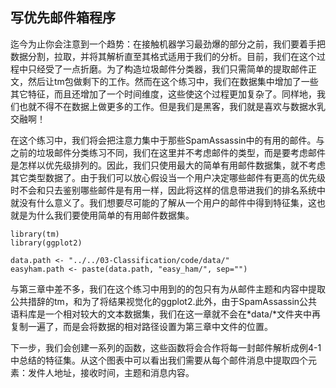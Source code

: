 ## 写优先邮件箱程序
迄今为止你会注意到一个趋势：在接触机器学习最劲爆的部分之前，我们要着手把数据分割，拉取，并将其解析直至其格式适用于我们的分析。目前，我们在这个过程中只经受了一点折磨。为了构造垃圾邮件分类器，我们只需简单的提取邮件正文，然后让tm包做剩下的工作。然而在这个练习中，我们在数据集中增加了一些其它特征，而且还增加了一个时间维度，这些使这个过程更加复杂了。同样地，我们也就不得不在数据上做更多的工作。但是我们是黑客，我们就是喜欢与数据水乳交融啊！  

在这个练习中，我们将会把注意力集中于那些SpamAssassin中的有用的邮件。与之前的垃圾邮件分类练习不同，我们在这里并不考虑邮件的类型，而是要考虑邮件是怎样以优先级排列的。因此，我们只使用最大的简单有用邮件数据集，就不考虑其它类型数据了。由于我们可以放心假设当一个用户决定哪些邮件有更高的优先级时不会和只去鉴别哪些邮件是有用一样，因此将这样的信息带进我们的排名系统中就没有什么意义了。我们想要尽可能的了解从一个用户的邮件中得到特征集，这也就是为什么我们要使用简单的有用邮件数据集。  
	
	library(tm)
	library(ggplot2)

	data.path <- "../../03-Classification/code/data/"
	easyham.path <- paste(data.path, "easy_ham/", sep="")

与第三章中差不多，我们在这个练习中用到的的包只有为从邮件主题和内容中提取公共措辞的tm，和为了将结果视觉化的ggplot2.此外，由于SpamAssassin公共语料库是一个相对较大的文本数据集，我们在这一章就不会在*data/*文件夹中再复制一遍了，而是会将数据的相对路径设置为第三章中文件的位置。  

下一步，我们会创建一系列的函数，这些函数将会合作将每一封邮件解析成例4-1中总结的特征集。从这个图表中可以看出我们需要从每个邮件消息中提取四个元素：发件人地址，接收时间，主题和消息内容。  